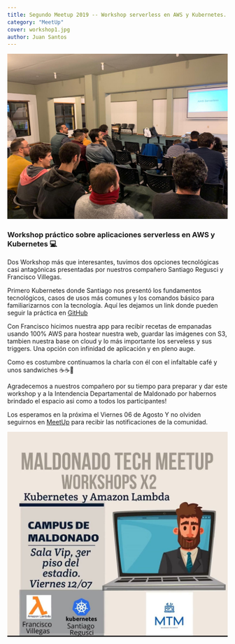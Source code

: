 ```yaml
---
title: Segundo Meetup 2019 -- Workshop serverless en AWS y Kubernetes.
category: "MeetUp"
cover: workshop1.jpg
author: Juan Santos
---
```


![Workshop](./workshop1.jpg)

### Workshop práctico sobre aplicaciones serverless en AWS y Kubernetes 💻

Dos Workshop más que interesantes, tuvimos dos opciones tecnológicas casi antagónicas presentadas por nuestros compañero Santiago Regusci y Francisco Villegas.

Primero Kubernetes donde Santiago nos presentó los fundamentos tecnológicos, casos de usos más comunes y los comandos básico para familiarizarnos con la tecnología.
Aquí les dejamos un link donde pueden seguir la práctica en [GitHub](https://github.com/santicomp2014/taller_mtm_k8s)

Con Francisco hicimos nuestra app para recibir recetas de empanadas usando 100% AWS para hostear nuestra web, guardar las imágenes con S3, tambien nuestra base on cloud y lo más importante los serveless y sus triggers.
Una opción con infinidad de aplicación y en pleno auge.

Como es costumbre continuamos la charla con él con el infaltable café y unos sandwiches ☕☕🥪

Agradecemos a nuestros compañero por su tiempo para preparar y dar este workshop y a la Intendencia Departamental de Maldonado por habernos brindado el espacio asi como a todos los participantes!

Los esperamos en la próxima el Viernes 06 de Agosto Y no olviden seguirnos en [MeetUp](https://www.meetup.com/es/Maldonado-New-Technology-Meetup/) para recibir las notificaciones de la comunidad.

![MettUp](./invitacion.jpeg)